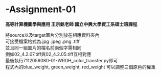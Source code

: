 # -Assignment-01
**高等計算機圖學與應用 王宗銘老師 國立中興大學資工系碩士班課程**  
  
將source以及target圖片分別放在相應資料夾內  
可接受檔案格式為.jpg .jpeg .png .tiff  
並且同一組圖片的檔名前兩個字需相同  
例如02_4.2.07.tiff與02_4.2.05.tiff互相對應  
最後執行7112056080-01-WRDH_color_transfer.py即可  
程式內的blue_weight, green_weight, red_weight 可以調整三個原色的權重  

